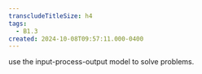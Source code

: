 ```yaml
---
transcludeTitleSize: h4
tags:
  - B1.3
created: 2024-10-08T09:57:11.000-0400
---
```

use the input-process-output model to solve problems.